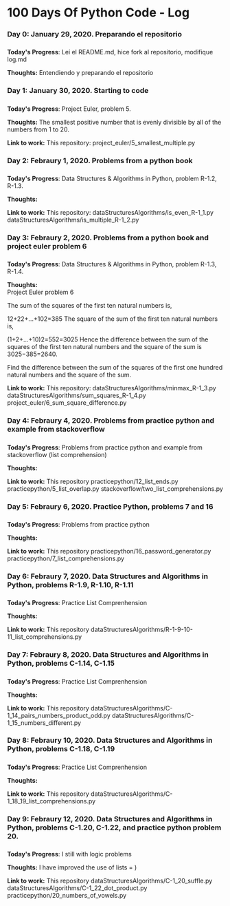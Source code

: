 # 100 Days Of Python Code - Log

### Day 0: January 29, 2020. Preparando el repositorio
##### 

**Today's Progress**: Leí el README.md, hice fork al repositorio, modifique log.md

**Thoughts:** Entendiendo y preparando el repositorio 


### Day 1: January 30, 2020. Starting to code
##### 

**Today's Progress**: Project Euler, problem 5.

**Thoughts:** The smallest positive number that is evenly divisible by all of the numbers from 1 to 20. 

**Link to work:** This repository: project_euler/5_smallest_multiple.py

### Day 2: Febraury 1, 2020. Problems from a python book 
##### 

**Today's Progress**: Data Structures & Algorithms in Python, problem R-1.2, R-1.3.

**Thoughts:**  

**Link to work:** This repository: 
    dataStructuresAlgorithms/is_even_R-1_1.py
    dataStructuresAlgorithms/is_multiple_R-1_2.py

### Day 3: Febraury 2, 2020. Problems from a python book and project euler problem 6
##### 

**Today's Progress**: Data Structures & Algorithms in Python, problem R-1.3, R-1.4.

**Thoughts:**  
Project Euler problem 6

The sum of the squares of the first ten natural numbers is,

12+22+...+102=385
The square of the sum of the first ten natural numbers is,

(1+2+...+10)2=552=3025
Hence the difference between the sum of the squares of the first ten natural numbers and the square of the sum is 3025−385=2640.

Find the difference between the sum of the squares of the first one hundred natural numbers and the square of the sum.

**Link to work:** This repository: 
    dataStructuresAlgorithms/minmax_R-1_3.py
    dataStructuresAlgorithms/sum_squares_R-1_4.py
    project_euler/6_sum_square_difference.py


### Day 4: Febraury 4, 2020. Problems from practice python and example from stackoverflow
##### 

**Today's Progress**: Problems from practice python and example from stackoverflow (list comprehension)

**Thoughts:**  

**Link to work:** This repository
                practicepython/12_list_ends.py
                practicepython/5_list_overlap.py
                stackoverflow/two_list_comprehensions.py

### Day 5: Febraury 6, 2020. Practice Python, problems 7 and 16
##### 

**Today's Progress**: Problems from practice python

**Thoughts:**  

**Link to work:** This repository
                practicepython/16_password_generator.py
                practicepython/7_list_comprehensions.py

### Day 6: Febraury 7, 2020. Data Structures and Algorithms in Python, problems R-1.9, R-1.10, R-1.11
##### 

**Today's Progress**: Practice List Comprenhension

**Thoughts:**  

**Link to work:** This repository
                dataStructuresAlgorithms/R-1-9-10-11_list_comprehensions.py

### Day 7: Febraury 8, 2020. Data Structures and Algorithms in Python, problems C-1.14, C-1.15
##### 

**Today's Progress**: Practice List Comprenhension

**Thoughts:**  

**Link to work:** This repository
                dataStructuresAlgorithms/C-1_14_pairs_numbers_product_odd.py
                dataStructuresAlgorithms/C-1_15_numbers_different.py

### Day 8: Febraury 10, 2020. Data Structures and Algorithms in Python, problems C-1.18, C-1.19
##### 

**Today's Progress**: Practice List Comprenhension

**Thoughts:**  

**Link to work:** This repository
                dataStructuresAlgorithms/C-1_18_19_list_comprehensions.py

### Day 9: Febraury 12, 2020. Data Structures and Algorithms in Python, problems C-1.20, C-1.22, and practice python problem 20.
##### 

**Today's Progress**: I still with logic problems

**Thoughts:**  I have improved the use of lists = ) 

**Link to work:** This repository
                dataStructuresAlgorithms/C-1_20_suffle.py
                dataStructuresAlgorithms/C-1_22_dot_product.py
                practicepython/20_numbers_of_vowels.py
